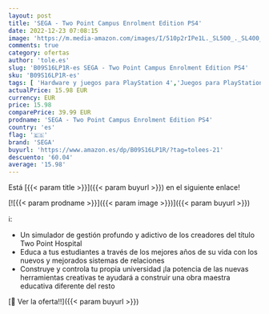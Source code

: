 ```yaml
---
layout: post
title: 'SEGA - Two Point Campus Enrolment Edition PS4'
date: 2022-12-23 07:08:15
image: 'https://m.media-amazon.com/images/I/510p2rIPe1L._SL500_._SL400_.jpg'
comments: true
category: ofertas
author: 'tole.es'
slug: 'B09S16LP1R-es SEGA - Two Point Campus Enrolment Edition PS4'
sku: 'B09S16LP1R-es'
tags: [ 'Hardware y juegos para PlayStation 4','Juegos para PlayStation 4','Videojuegos','ps4','sega','🇪🇸', ]
actualPrice: 15.98 EUR
currency: EUR
price: 15.98
comparePrice: 39.99 EUR
prodname: 'SEGA - Two Point Campus Enrolment Edition PS4'
country: 'es'
flag: '🇪🇸'
brand: 'SEGA'
buyurl: 'https://www.amazon.es/dp/B09S16LP1R/?tag=tolees-21'
descuento: '60.04'
average: '15.98'
---
```


Está [{{< param title >}}]({{< param buyurl >}}) en el siguiente enlace!

[![{{< param prodname >}}]({{< param image >}})]({{< param buyurl >}})

ℹ️:

- Un simulador de gestión profundo y adictivo de los creadores del título Two Point Hospital
- Educa a tus estudiantes a través de los mejores años de su vida con los nuevos y mejorados sistemas de relaciones
- Construye y controla tu propia universidad ¡la potencia de las nuevas herramientas creativas te ayudará a construir una obra maestra educativa diferente del resto

[🛒 Ver la oferta!!]({{< param buyurl >}})
